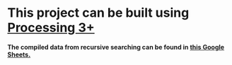 <h1>This project can be built using <a href="https://processing.org/">Processing 3+</a></h1>
<b>The compiled data from recursive searching can be found in <a href="https://docs.google.com/spreadsheets/d/1CWDmf4qRVVN-VbatTD6rlAiiVD3r9dWN-6-sZep1xjA/edit?usp=sharing">this Google Sheets.</a></b>

